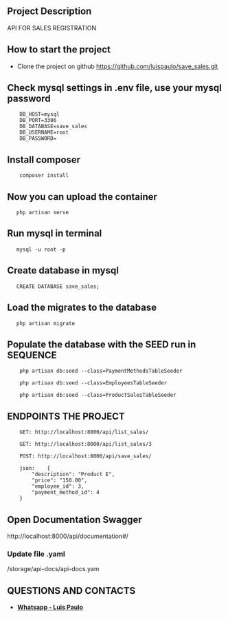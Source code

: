 
## Project Description
API FOR SALES REGISTRATION

## How to start the project
- Clone the project on github
https://github.com/luispaulo/save_sales.git

## Check mysql settings in .env file, use your mysql password

```DB_CONNECTION=mysql
    DB_HOST=mysql
    DB_PORT=3306
    DB_DATABASE=save_sales
    DB_USERNAME=root
    DB_PASSWORD=
```

## Install composer
```
    composer install
```

## Now you can upload the container
```
   php artisan serve
```

## Run mysql in terminal
```
   mysql -u root -p 
```
## Create database in mysql
```
   CREATE DATABASE save_sales;
```

## Load the migrates to the database
```
   php artisan migrate
```

## Populate the database with the SEED run in SEQUENCE
```
    php artisan db:seed --class=PaymentMethodsTableSeeder

    php artisan db:seed --class=EmployeesTableSeeder   

    php artisan db:seed --class=ProductSalesTableSeeder 
```

## ENDPOINTS THE PROJECT
```
    GET: http://localhost:8000/api/list_sales/

    GET: http://localhost:8000/api/list_sales/3

    POST: http://localhost:8000/api/save_sales/

    json:    {
        "description": "Product E",
        "price": "150.00",
        "employee_id": 3,
        "payment_method_id": 4
    }
```

## Open Documentation Swagger
http://localhost:8000/api/documentation#/

### Update file .yaml
/storage/api-docs/api-docs.yam


## QUESTIONS AND CONTACTS
- **[Whatsapp - Luis Paulo ](https://api.whatsapp.com/send?phone=5561982481004)**
